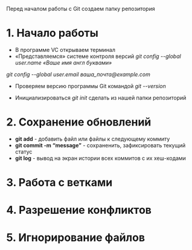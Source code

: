 Перед началом работы с Git создаем папку репозитория
# 1. Начало работы
* В программе VC открываем терминал
* «Представляемся» системе контроля версий
_git config --global user.name «Ваше имя англ буквами»_

_git config --global user.email ваша_почта@example.com_
* Проверяем версию программы Git командой    _git --version_

* Инициализироваться     _git init_  сделать из нашей папки репозиторий

# 2. Сохранение обновлений
* **git add** - добавить файл или файлы к следующему коммиту
* **git commit -m “message”** - cохраненить, зафиксировать текущий статус
* **git log** - вывод на экран истории всех коммитов с их хеш-кодами
# 3. Работа с ветками
# 4. Разрешение конфликтов
# 5. Игнорирование файлов